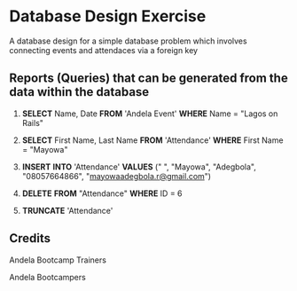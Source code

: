 # Database Design Exercise

A database design for a simple database problem which involves connecting events and attendaces via a foreign key

## Reports (Queries) that can be generated from the data within the database

1. **SELECT** Name, Date **FROM** 'Andela Event' **WHERE** Name = "Lagos on Rails"

2. **SELECT** First Name, Last Name **FROM** 'Attendance' **WHERE** First Name = "Mayowa"

3. **INSERT** **INTO** 'Attendance' **VALUES** (" ", "Mayowa", "Adegbola", "08057664866", "mayowaadegbola.r@gmail.com")

4. **DELETE** **FROM** "Attendance" **WHERE** ID = 6

5. **TRUNCATE** 'Attendance'

## Credits

Andela Bootcamp Trainers

Andela Bootcampers
